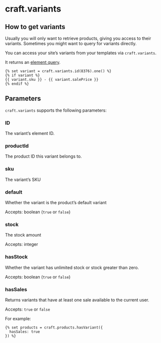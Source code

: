 # craft.variants

## How to get variants

Usually you will only want to retrieve products, giving you access to their variants. Sometimes you might want to query for variants directly.

You can access your site’s variants from your templates via `craft.variants`.

It returns an [element query](https://docs.craftcms.com/v3/dev/element-queries/).

```twig
{% set variant = craft.variants.id(8376).one() %}
{% if variant %}
{{ variant.sku }} - {{ variant.salePrice }}
{% endif %}
```

## Parameters

`craft.variants` supports the following parameters:

### ID

The variant’s element ID.

### productId

The product ID this variant belongs to.

### sku

The variant’s SKU

### default

Whether the variant is the product’s default variant

Accepts: boolean (`true` or `false`)

### stock

The stock amount

Accepts: integer

### hasStock

Whether the variant has unlimited stock or stock greater than zero.

Accepts: boolean (`true` or `false`)

### hasSales
Returns variants that have at least one sale available to the current user.

Accepts: `true` or `false`

For example:

```twig
{% set products = craft.products.hasVariant({
  hasSales: true
}) %}
```
